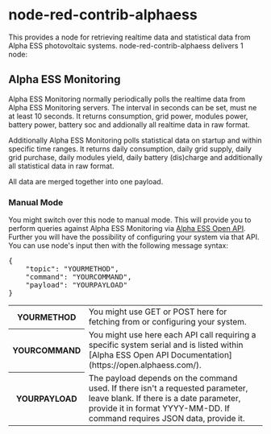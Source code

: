 # node-red-contrib-alphaess 

This provides a node for retrieving realtime data and statistical data from Alpha ESS photovoltaic systems. node-red-contrib-alphaess delivers 1 node:

## Alpha ESS Monitoring
Alpha ESS Monitoring normally periodically polls the realtime data from Alpha ESS Monitoring servers. The interval in seconds can be set, must ne at least 10 seconds. It returns consumption, grid power, modules power, battery power, battery soc and addionally all realtime data in raw format.

Additionally Alpha ESS Monitoring polls statistical data on startup and within specific time ranges. It returns daily consumption, daily grid supply, daily grid purchase, daily modules yield, daily battery (dis)charge and additionally all statistical data in raw format.

All data are merged together into one payload.

### Manual Mode
You might switch over this node to manual mode. This will provide you to perform queries against Alpha ESS Monitoring via [Alpha ESS Open API](https://open.alphaess.com/). Further you will have the possibility of configuring your system via that API. You can use node's input then with the following message syntax:

<pre>
{
	"topic": "YOURMETHOD",
	"command": "YOURCOMMAND",
	"payload": "YOURPAYLOAD"
}
</pre>

<table>
<tr><th>YOURMETHOD</th><td>You might use GET or POST here for fetching from or configuring your system.</td></tr>
<tr><th>YOURCOMMAND</th><td>You might use here each API call requiring a specific system serial and is listed within [Alpha ESS Open API Documentation](https://open.alphaess.com/).</td></tr>
<tr><th>YOURPAYLOAD</th><td>The payload depends on the command used. If there isn't a requested parameter, leave blank. If there is a date parameter, provide it in format YYYY-MM-DD. If command requires JSON data, provide it.</td></tr>
</table>